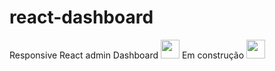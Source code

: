 # react-dashboard
Responsive React admin Dashboard 
  <img width="30px" margin="0px" src="https://emojis.slackmojis.com/emojis/images/1643509243/41425/working.png?1643509243">  Em construção <img width="30px" margin="0px" src="https://emojis.slackmojis.com/emojis/images/1643509243/41425/working.png?1643509243">

